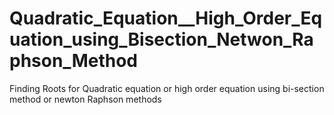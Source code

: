 # Quadratic_Equation__High_Order_Equation_using_Bisection_Netwon_Raphson_Method
Finding Roots for Quadratic equation or high order equation using bi-section method or newton Raphson methods
